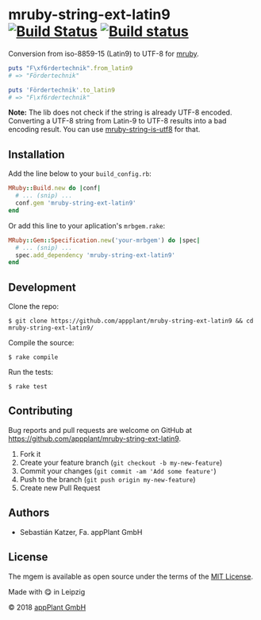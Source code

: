 # mruby-string-ext-latin9 <br> [![Build Status](https://travis-ci.com/katzer/mruby-string-ext-latin9.svg?branch=master)](https://travis-ci.com/katzer/mruby-string-ext-latin9) [![Build status](https://ci.appveyor.com/api/projects/status/0e2cc9xaxefuxyrv/branch/master?svg=true)](https://ci.appveyor.com/project/katzer/mruby-string-ext-latin9/branch/master)

Conversion from iso-8859-15 (Latin9) to UTF-8 for [mruby][mruby].

```ruby
puts "F\xf6rdertechnik".from_latin9
# => "Fördertechnik"

puts 'Fördertechnik'.to_latin9
# => "F\xf6rdertechnik"
```

__Note:__ The lib does not check if the string is already UTF-8 encoded. Converting a UTF-8 string from Latin-9 to UTF-8 results into a bad encoding result. You can use [mruby-string-is-utf8][mruby-string-is-utf8] for that.

## Installation

Add the line below to your `build_config.rb`:

```ruby
MRuby::Build.new do |conf|
  # ... (snip) ...
  conf.gem 'mruby-string-ext-latin9'
end
```

Or add this line to your aplication's `mrbgem.rake`:

```ruby
MRuby::Gem::Specification.new('your-mrbgem') do |spec|
  # ... (snip) ...
  spec.add_dependency 'mruby-string-ext-latin9'
end
```

## Development

Clone the repo:
    
    $ git clone https://github.com/appplant/mruby-string-ext-latin9 && cd mruby-string-ext-latin9/

Compile the source:

    $ rake compile

Run the tests:

    $ rake test

## Contributing

Bug reports and pull requests are welcome on GitHub at https://github.com/appplant/mruby-string-ext-latin9.

1. Fork it
2. Create your feature branch (`git checkout -b my-new-feature`)
3. Commit your changes (`git commit -am 'Add some feature'`)
4. Push to the branch (`git push origin my-new-feature`)
5. Create new Pull Request

## Authors

- Sebastián Katzer, Fa. appPlant GmbH

## License

The mgem is available as open source under the terms of the [MIT License][license].

Made with :yum: in Leipzig

© 2018 [appPlant GmbH][appplant]

[mruby]: https://github.com/mruby/mruby
[mruby-string-is-utf8]: https://github.com/Asmod4n/mruby-string-is-utf8
[license]: http://opensource.org/licenses/MIT
[appplant]: www.appplant.de
